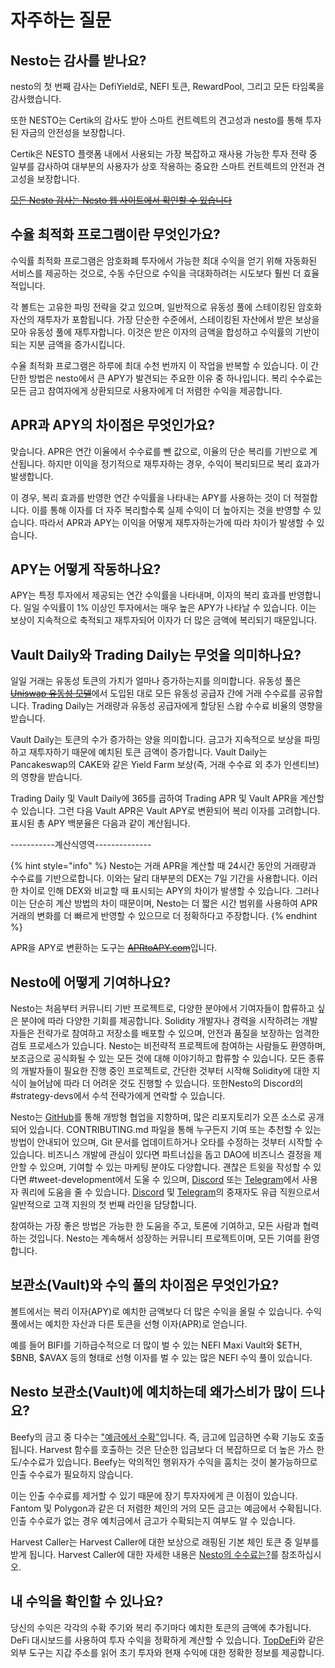 # 자주하는 질문

## Nesto는 감사를 받나요?

nesto의 첫 번째 감사는 DefiYield로, NEFI 토큰, RewardPool, 그리고 모든 타임록을 감사했습니다.

또한 NESTO는 Certik의 감사도 받아 스마트 컨트렉트의 견고성과 nesto를 통해 투자된 자금의 안전성을 보장합니다.

Certik은 NESTO 플랫폼 내에서 사용되는 가장 복잡하고 재사용 가능한 투자 전략 중 일부를 감사하여 대부분의 사용자가 상호 작용하는 중요한 스마트 컨트렉트의 안전과 견고성을 보장합니다.

[~~모든 Nesto 감사는 Nesto 웹 사이트에서 확인할 수 있습니다~~](https://github.com/beefyfinance/beefy-audits)

## 수율 최적화 프로그램이란 무엇인가요?

수익률 최적화 프로그램은 암호화폐 투자에서 가능한 최대 수익을 얻기 위해 자동화된 서비스를 제공하는 것으로, 수동 수단으로 수익을 극대화하려는 시도보다 훨씬 더 효율적입니다.

각 볼트는 고유한 파밍 전략을 갖고 있으며, 일반적으로 유동성 풀에 스테이킹된 암호화 자산의 재투자가 포함됩니다. 가장 단순한 수준에서, 스테이킹된 자산에서 받은 보상을 모아 유동성 풀에 재투자합니다. 이것은 받은 이자의 금액을 합성하고 수익률의 기반이 되는 지분 금액을 증가시킵니다.

수율 최적화 프로그램은 하루에 최대 수천 번까지 이 작업을 반복할 수 있습니다. 이 간단한 방법은 nesto에서 큰 APY가 발견되는 주요한 이유 중 하나입니다. 복리 수수료는 모든 금고 참여자에게 상환되므로 사용자에게 더 저렴한 수익을 제공합니다.

## APR과 APY의 차이점은 무엇인가요?

맞습니다. APR은 연간 이율에서 수수료를 뺀 값으로, 이율의 단순 복리를 기반으로 계산됩니다. 하지만 이익을 정기적으로 재투자하는 경우, 수익이 복리되므로 복리 효과가 발생합니다.

이 경우, 복리 효과를 반영한 연간 수익률을 나타내는 APY를 사용하는 것이 더 적절합니다. 이를 통해 이자를 더 자주 복리할수록 실제 수익이 더 높아지는 것을 반영할 수 있습니다. 따라서 APR과 APY는 이익을 어떻게 재투자하는가에 따라 차이가 발생할 수 있습니다.

## APY는 어떻게 작동하나요?

APY는 특정 투자에서 제공되는 연간 수익률을 나타내며, 이자의 복리 효과를 반영합니다. 일일 수익률이 1% 이상인 투자에서는 매우 높은 APY가 나타날 수 있습니다. 이는 보상이 지속적으로 축적되고 재투자되어 이자가 더 많은 금액에 복리되기 때문입니다.

## Vault Daily와 Trading Daily는 무엇을 의미하나요?

일일 거래는 유동성 토큰의 가치가 얼마나 증가하는지를 의미합니다. 유동성 풀은 [~~Uniswap 유동성 모델~~](https://docs.uniswap.org/protocol/V2/concepts/advanced-topics/fees)에서 도입된 대로 모든 유동성 공급자 간에 거래 수수료를 공유합니다. Trading Daily는 거래량과 유동성 공급자에게 할당된 스왑 수수료 비율의 영향을 받습니다.

Vault Daily는 토큰의 수가 증가하는 양을 의미합니다. 금고가 지속적으로 보상을 파밍하고 재투자하기 때문에 예치된 토큰 금액이 증가합니다. Vault Daily는 Pancakeswap의 CAKE와 같은 Yield Farm 보상(즉, 거래 수수료 외 추가 인센티브)의 영향을 받습니다.

Trading Daily 및 Vault Daily에 365를 곱하여 Trading APR 및 Vault APR을 계산할 수 있습니다. 그런 다음 Vault APR은 Vault APY로 변환되어 복리 이자를 고려합니다. 표시된 총 APY 백분율은 다음과 같이 계산됩니다.

\-----------계산식영역--------------

{% hint style="info" %}
Nesto는 거래 APR을 계산할 때 24시간 동안의 거래량과 수수료를 기반으로합니다. 이와는 달리 대부분의 DEX는 7일 기간을 사용합니다. 이러한 차이로 인해 DEX와 비교할 때 표시되는 APY의 차이가 발생할 수 있습니다. 그러나 이는 단순히 계산 방법의 차이 때문이며, Nesto는 더 짧은 시간 범위를 사용하여 APR 거래의 변화를 더 빠르게 반영할 수 있으므로 더 정확하다고 주장합니다.
{% endhint %}

APR을 APY로 변환하는 도구는 [~~APRtoAPY.com~~](https://www.aprtoapy.com/)입니다.

## Nesto에 어떻게 기여하나요?

Nesto는 처음부터 커뮤니티 기반 프로젝트로, 다양한 분야에서 기여자들이 합류하고 싶은 분야에 따라 다양한 기회를 제공합니다. Solidity 개발자나 경력을 시작하려는 개발자들은 전략가로 참여하고 저장소를 배포할 수 있으며, 안전과 품질을 보장하는 엄격한 검토 프로세스가 있습니다. Nesto는 비전략적 프로젝트에 참여하는 사람들도 환영하며, 보조금으로 공식화될 수 있는 모든 것에 대해 이야기하고 합류할 수 있습니다. 모든 종류의 개발자들이 필요한 진행 중인 프로젝트로, 간단한 것부터 시작해 Solidity에 대한 지식이 늘어남에 따라 더 어려운 것도 진행할 수 있습니다. 또한Nesto의 Discord의 #strategy-devs에서 수석 전략가에게 연락할 수 있습니다.

Nesto는 [GitHub](https://github.com/beefyfinance)를 통해 개방형 협업을 지향하며, 많은 리포지토리가 오픈 소스로 공개되어 있습니다. CONTRIBUTING.md 파일을 통해 누구든지 기여 또는 추천할 수 있는 방법이 안내되어 있으며, Git 문서를 업데이트하거나 오타를 수정하는 것부터 시작할 수 있습니다. 비즈니스 개발에 관심이 있다면 파트너십을 돕고 DAO에 비즈니스 결정을 제안할 수 있으며, 기여할 수 있는 마케팅 분야도 다양합니다. 괜찮은 트윗을 작성할 수 있다면 #tweet-development에서 도울 수 있으며, [Discord](https://discord.com/invite/yq8wfHd) 또는 [Telegram](https://t.me/beefyfinance)에서 사용자 쿼리에 도움을 줄 수 있습니다. [Discord](https://discord.com/invite/yq8wfHd) 및 [Telegram](https://t.me/beefyfinance)의 중재자도 유급 직원으로서 일반적으로 고객 지원의 첫 번째 라인을 담당합니다.

참여하는 가장 좋은 방법은 가능한 한 도움을 주고, 토론에 기여하고, 모든 사람과 협력하는 것입니다. Nesto는 계속해서 성장하는 커뮤니티 프로젝트이며, 모든 기여를 환영합니다.

## 보관소(Vault)와 수익 풀의 차이점은 무엇인가요?

볼트에서는 복리 이자(APY)로 예치한 금액보다 더 많은 수익을 올릴 수 있습니다. 수익 풀에서는 예치한 자산과 다른 토큰을 선형 이자(APR)로 얻습니다.&#x20;

예를 들어 BIFI를 기하급수적으로 더 많이 벌 수 있는 NEFI Maxi Vault와 $ETH, $BNB, $AVAX 등의 형태로 선형 이자를 벌 수 있는 많은 NEFI 수익 풀이 있습니다.

## Nesto 보관소(Vault)에 예치하는데 왜가스비가 많이 드나요?

Beefy의 금고 중 다수는 ["예금에서 수확"](../undefined-1/vaults.md)입니다. 즉, 금고에 입금하면 수확 기능도 호출됩니다. Harvest 함수를 호출하는 것은 단순한 입금보다 더 복잡하므로 더 높은 가스 한도/수수료가 있습니다. Beefy는 악의적인 행위자가 수익을 훔치는 것이 불가능하므로 인출 수수료가 필요하지 않습니다.

이는 인출 수수료를 제거할 수 있기 때문에 장기 투자자에게 큰 이점이 있습니다. Fantom 및 Polygon과 같은 더 저렴한 체인의 거의 모든 금고는 예금에서 수확됩니다. 인출 수수료가 없는 경우 예치금에서 금고가 수확되는지 여부도 알 수 있습니다.

Harvest Caller는 Harvest Caller에 대한 보상으로 래핑된 기본 체인 토큰 중 일부를 받게 됩니다. Harvest Caller에 대한 자세한 내용은 [Nesto의 수수료는?](../nesto/nesto-1/nesto-4.md)를 참조하십시오.

## 내 수익을 확인할 수 있나요?

당신의 수익은 각각의 수확 주기와 복리 주기마다 예치한 토큰의 금액에 추가됩니다. DeFi 대시보드를 사용하여 투자 수익을 정확하게 계산할 수 있습니다. [TopDeFi](https://thetopdefi.com/)와 같은 외부 도구는 지갑 주소를 읽어 초기 투자와 현재 수익에 대한 정확한 정보를 제공합니다.

